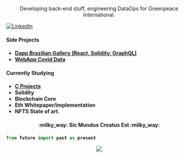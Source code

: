 <p align="center" style="font-weight:bold, color:green">Developing back-end stuff, engineering DataOps for Greenpeace International.<p>
  
<a href="https://www.linkedin.com/in/matheus-rugolo-299a95a0/" target="_blank"><img src="https://img.shields.io/badge/LinkedIn-%230077B5.svg?&style=flat-square&logo=linkedin&logoColor=white" alt="LinkedIn"></a>

<h4>Side Projects<h4>
  
- [Dapp Brazilian Gallery (React, Solidity, GraphQL)](https://brgallery.netlify.app/)
- [WebApp Covid Data](https://brasil-covid.herokuapp.com/)


<h4>Currently Studying<h4>
  
- [C Projects](https://github.com/rby90/Project-Based-Tutorials-in-C)
- Solidity
- Blockchain Core
- Eth Whitepaper/implementation
- NFTS State of art.
  
<h4 align="center">:milky_way: Sic Mundus Creatus Est :milky_way:<h4> 
  
```python
from future import past as present
```

<div style="text-align:center"><img src="https://media.giphy.com/media/Z9iEskuA1nmozYf806/giphy.gif"></div>
